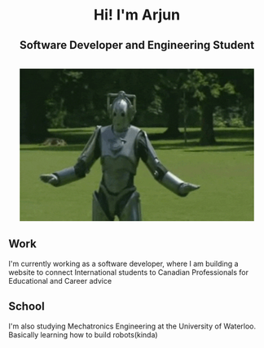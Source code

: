 <div align="center">
  <h1>Hi! I'm Arjun</h1>
  <h2>Software Developer and Engineering Student</h2>
  </br>
  <img width="460" height="300" src="robot-dancing.gif">
</div>

## Work
I'm currently working as a software developer, where I am building a website to connect International students to Canadian Professionals for Educational and Career advice

## School
I'm also studying Mechatronics Engineering at the University of Waterloo. Basically learning how to build robots(kinda)
 
